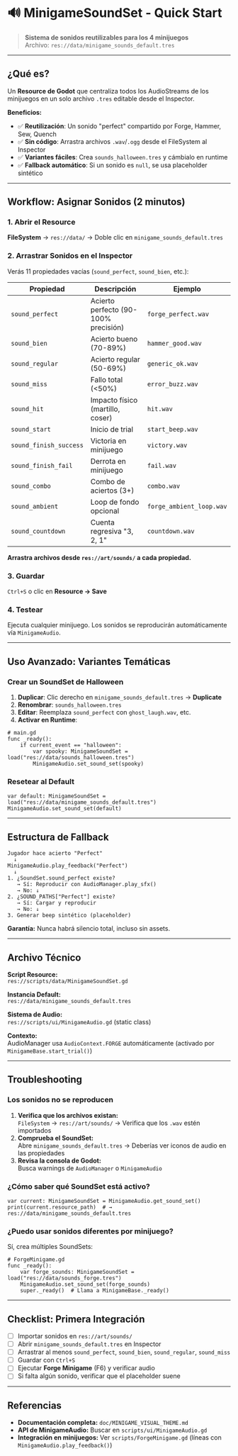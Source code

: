 # 🔊 MinigameSoundSet - Quick Start

> **Sistema de sonidos reutilizables para los 4 minijuegos**  
> Archivo: `res://data/minigame_sounds_default.tres`

---

## ¿Qué es?

Un **Resource de Godot** que centraliza todos los AudioStreams de los minijuegos en un solo archivo `.tres` editable desde el Inspector.

**Beneficios:**
- ✅ **Reutilización**: Un sonido "perfect" compartido por Forge, Hammer, Sew, Quench
- ✅ **Sin código**: Arrastra archivos `.wav`/`.ogg` desde el FileSystem al Inspector
- ✅ **Variantes fáciles**: Crea `sounds_halloween.tres` y cámbialo en runtime
- ✅ **Fallback automático**: Si un sonido es `null`, se usa placeholder sintético

---

## Workflow: Asignar Sonidos (2 minutos)

### 1. Abrir el Resource

**FileSystem** → `res://data/` → Doble clic en `minigame_sounds_default.tres`

### 2. Arrastrar Sonidos en el Inspector

Verás 11 propiedades vacías (`sound_perfect`, `sound_bien`, etc.):

| Propiedad | Descripción | Ejemplo |
|-----------|-------------|---------|
| `sound_perfect` | Acierto perfecto (90-100% precisión) | `forge_perfect.wav` |
| `sound_bien` | Acierto bueno (70-89%) | `hammer_good.wav` |
| `sound_regular` | Acierto regular (50-69%) | `generic_ok.wav` |
| `sound_miss` | Fallo total (<50%) | `error_buzz.wav` |
| `sound_hit` | Impacto físico (martillo, coser) | `hit.wav` |
| `sound_start` | Inicio de trial | `start_beep.wav` |
| `sound_finish_success` | Victoria en minijuego | `victory.wav` |
| `sound_finish_fail` | Derrota en minijuego | `fail.wav` |
| `sound_combo` | Combo de aciertos (3+) | `combo.wav` |
| `sound_ambient` | Loop de fondo opcional | `forge_ambient_loop.wav` |
| `sound_countdown` | Cuenta regresiva "3, 2, 1" | `countdown.wav` |

**Arrastra archivos desde `res://art/sounds/` a cada propiedad.**

### 3. Guardar

`Ctrl+S` o clic en **Resource → Save**

### 4. Testear

Ejecuta cualquier minijuego. Los sonidos se reproducirán automáticamente vía `MinigameAudio`.

---

## Uso Avanzado: Variantes Temáticas

### Crear un SoundSet de Halloween

1. **Duplicar**: Clic derecho en `minigame_sounds_default.tres` → **Duplicate**
2. **Renombrar**: `sounds_halloween.tres`
3. **Editar**: Reemplaza `sound_perfect` con `ghost_laugh.wav`, etc.
4. **Activar en Runtime**:

```gdscript
# main.gd
func _ready():
    if current_event == "halloween":
        var spooky: MinigameSoundSet = load("res://data/sounds_halloween.tres")
        MinigameAudio.set_sound_set(spooky)
```

### Resetear al Default

```gdscript
var default: MinigameSoundSet = load("res://data/minigame_sounds_default.tres")
MinigameAudio.set_sound_set(default)
```

---

## Estructura de Fallback

```
Jugador hace acierto "Perfect"
  ↓
MinigameAudio.play_feedback("Perfect")
  ↓
1. ¿SoundSet.sound_perfect existe?
   → Sí: Reproducir con AudioManager.play_sfx()
   → No: ↓
2. ¿SOUND_PATHS["Perfect"] existe?
   → Sí: Cargar y reproducir
   → No: ↓
3. Generar beep sintético (placeholder)
```

**Garantía:** Nunca habrá silencio total, incluso sin assets.

---

## Archivo Técnico

**Script Resource:**  
`res://scripts/data/MinigameSoundSet.gd`

**Instancia Default:**  
`res://data/minigame_sounds_default.tres`

**Sistema de Audio:**  
`res://scripts/ui/MinigameAudio.gd` (static class)

**Contexto:**  
AudioManager usa `AudioContext.FORGE` automáticamente (activado por `MinigameBase.start_trial()`)

---

## Troubleshooting

### Los sonidos no se reproducen

1. **Verifica que los archivos existan:**  
   `FileSystem` → `res://art/sounds/` → Verifica que los `.wav` estén importados
2. **Comprueba el SoundSet:**  
   Abre `minigame_sounds_default.tres` → Deberías ver iconos de audio en las propiedades
3. **Revisa la consola de Godot:**  
   Busca warnings de `AudioManager` o `MinigameAudio`

### ¿Cómo saber qué SoundSet está activo?

```gdscript
var current: MinigameSoundSet = MinigameAudio.get_sound_set()
print(current.resource_path)  # → res://data/minigame_sounds_default.tres
```

### ¿Puedo usar sonidos diferentes por minijuego?

Sí, crea múltiples SoundSets:

```gdscript
# ForgeMinigame.gd
func _ready():
    var forge_sounds: MinigameSoundSet = load("res://data/sounds_forge.tres")
    MinigameAudio.set_sound_set(forge_sounds)
    super._ready()  # Llama a MinigameBase._ready()
```

---

## Checklist: Primera Integración

- [ ] Importar sonidos en `res://art/sounds/`
- [ ] Abrir `minigame_sounds_default.tres` en Inspector
- [ ] Arrastrar al menos `sound_perfect`, `sound_bien`, `sound_regular`, `sound_miss`
- [ ] Guardar con `Ctrl+S`
- [ ] Ejecutar **Forge Minigame** (F6) y verificar audio
- [ ] Si falta algún sonido, verificar que el placeholder suene

---

## Referencias

- **Documentación completa:** `doc/MINIGAME_VISUAL_THEME.md`
- **API de MinigameAudio:** Buscar en `scripts/ui/MinigameAudio.gd`
- **Integración en minijuegos:** Ver `scripts/ForgeMinigame.gd` (líneas con `MinigameAudio.play_feedback()`)
